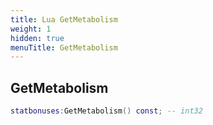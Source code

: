 ```yaml
---
title: Lua GetMetabolism
weight: 1
hidden: true
menuTitle: GetMetabolism
---
```

## GetMetabolism
```lua
statbonuses:GetMetabolism() const; -- int32
```